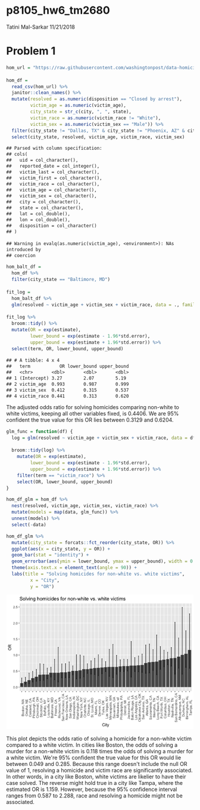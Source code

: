 p8105\_hw6\_tm2680
================
Tatini Mal-Sarkar
11/21/2018

Problem 1
=========

``` r
hom_url = "https://raw.githubusercontent.com/washingtonpost/data-homicides/master/homicide-data.csv"

hom_df = 
  read_csv(hom_url) %>% 
  janitor::clean_names() %>% 
  mutate(resolved = as.numeric(disposition == "Closed by arrest"),
         victim_age = as.numeric(victim_age),
         city_state = str_c(city, ", ", state),
         victim_race = as.numeric(victim_race != "White"),
         victim_sex = as.numeric(victim_sex == "Male")) %>% 
  filter(city_state != "Dallas, TX" & city_state != "Phoenix, AZ" & city_state != "Kansas City, MO" & city_state != "Tulsa, AL") %>% 
  select(city_state, resolved, victim_age, victim_race, victim_sex)
```

    ## Parsed with column specification:
    ## cols(
    ##   uid = col_character(),
    ##   reported_date = col_integer(),
    ##   victim_last = col_character(),
    ##   victim_first = col_character(),
    ##   victim_race = col_character(),
    ##   victim_age = col_character(),
    ##   victim_sex = col_character(),
    ##   city = col_character(),
    ##   state = col_character(),
    ##   lat = col_double(),
    ##   lon = col_double(),
    ##   disposition = col_character()
    ## )

    ## Warning in evalq(as.numeric(victim_age), <environment>): NAs introduced by
    ## coercion

``` r
hom_balt_df = 
  hom_df %>% 
  filter(city_state == "Baltimore, MD")

fit_log = 
  hom_balt_df %>% 
  glm(resolved ~ victim_age + victim_sex + victim_race, data = ., family = binomial())

fit_log %>% 
  broom::tidy() %>% 
  mutate(OR = exp(estimate),
         lower_bound = exp(estimate - 1.96*std.error),
         upper_bound = exp(estimate + 1.96*std.error)) %>% 
  select(term, OR, lower_bound, upper_bound)
```

    ## # A tibble: 4 x 4
    ##   term           OR lower_bound upper_bound
    ##   <chr>       <dbl>       <dbl>       <dbl>
    ## 1 (Intercept) 3.27        2.07        5.19 
    ## 2 victim_age  0.993       0.987       0.999
    ## 3 victim_sex  0.412       0.315       0.537
    ## 4 victim_race 0.441       0.313       0.620

The adjusted odds ratio for solving homicides comparing non-white to white victims, keeping all other variables fixed, is 0.4406. We are 95% confident the true value for this OR lies between 0.3129 and 0.6204.

``` r
glm_func = function(df) {
  log = glm(resolved ~ victim_age + victim_sex + victim_race, data = df, family = binomial())
  
  broom::tidy(log) %>% 
    mutate(OR = exp(estimate),
         lower_bound = exp(estimate - 1.96*std.error),
         upper_bound = exp(estimate + 1.96*std.error)) %>% 
    filter(term == "victim_race") %>% 
    select(OR, lower_bound, upper_bound)
}
```

``` r
hom_df_glm = hom_df %>% 
  nest(resolved, victim_age, victim_sex, victim_race) %>% 
  mutate(models = map(data, glm_func)) %>% 
  unnest(models) %>% 
  select(-data)
```

``` r
hom_df_glm %>% 
  mutate(city_state = forcats::fct_reorder(city_state, OR)) %>% 
  ggplot(aes(x = city_state, y = OR)) + 
  geom_bar(stat = "identity") + 
  geom_errorbar(aes(ymin = lower_bound, ymax = upper_bound), width = 0.2) + 
  theme(axis.text.x = element_text(angle = 90)) +
  labs(title = "Solving homicides for non-white vs. white victims",
         x = "City",
         y = "OR")
```

![](p8105_hw6_tm2680_files/figure-markdown_github/hom_glm_plot-1.png)

This plot depicts the odds ratio of solving a homicide for a non-white victim compared to a white victim. In cities like Boston, the odds of solving a murder for a non-white victim is 0.118 times the odds of solving a murder for a white victim. We're 95% confident the true value for this OR would lie between 0.049 and 0.285. Because this range doesn't include the null OR value of 1, resolving a homicide and victim race are significantly associated. In other words, in a city like Boston, white victims are likelier to have their case solved. The reverse might hold true in a city like Tampa, where the estimated OR is 1.159. However, because the 95% confidence interval ranges from 0.587 to 2.288, race and resolving a homicide might not be associated.
